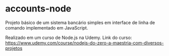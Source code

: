 # accounts-node
Projeto básico de um sistema bancário simples em interface de linha de comando implementado em JavaScript.

Realizado em um curso de Node.js na Udemy.
Link do curso: https://www.udemy.com/course/nodejs-do-zero-a-maestria-com-diversos-projetos
